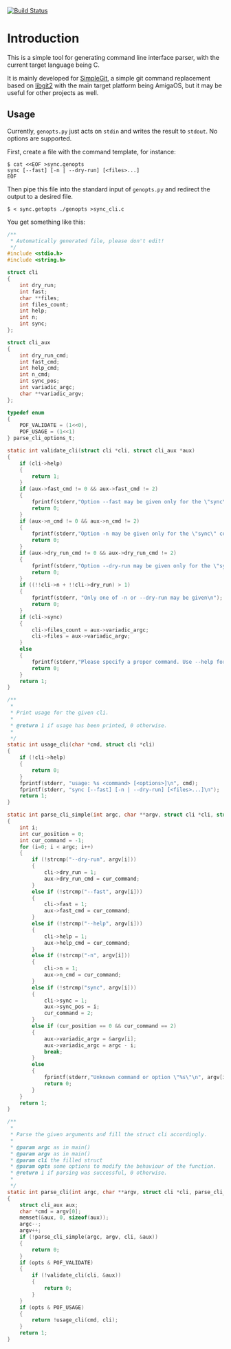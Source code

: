 [![Build Status](https://travis-ci.org/sba1/genopts.svg?branch=master)](https://travis-ci.org/sba1/genopts)

Introduction
============

This is a simple tool for generating command line interface
parser, with the current target language being C.

It is mainly developed for [SimpleGit](https://github.com/sba1/simplegit), a
simple git command replacement based on [libgit2](https://libgit2.github.com/)
with the main target platform being AmigaOS, but it may be useful for other
projects as well.

Usage
-----

Currently, ```genopts.py``` just acts on ```stdin``` and writes the result to
```stdout```. No options are supported.

First, create a file with the command template, for instance:

```
$ cat <<EOF >sync.genopts
sync [--fast] [-n | --dry-run] [<files>...]
EOF
```

Then pipe this file into the standard input of ```genopts.py``` and redirect
the output to a desired file.

```
$ < sync.getopts ./genopts >sync_cli.c
```

You get something like this:

```c
/**
 * Automatically generated file, please don't edit!
 */
#include <stdio.h>
#include <string.h>

struct cli
{
	int dry_run;
	int fast;
	char **files;
	int files_count;
	int help;
	int n;
	int sync;
};

struct cli_aux
{
	int dry_run_cmd;
	int fast_cmd;
	int help_cmd;
	int n_cmd;
	int sync_pos;
	int variadic_argc;
	char **variadic_argv;
};

typedef enum
{
	POF_VALIDATE = (1<<0),
	POF_USAGE = (1<<1)
} parse_cli_options_t;

static int validate_cli(struct cli *cli, struct cli_aux *aux)
{
	if (cli->help)
	{
		return 1;
	}
	if (aux->fast_cmd != 0 && aux->fast_cmd != 2)
	{
		fprintf(stderr,"Option --fast may be given only for the \"sync\" command\n");
		return 0;
	}
	if (aux->n_cmd != 0 && aux->n_cmd != 2)
	{
		fprintf(stderr,"Option -n may be given only for the \"sync\" command\n");
		return 0;
	}
	if (aux->dry_run_cmd != 0 && aux->dry_run_cmd != 2)
	{
		fprintf(stderr,"Option --dry-run may be given only for the \"sync\" command\n");
		return 0;
	}
	if ((!!cli->n + !!cli->dry_run) > 1)
	{
		fprintf(stderr, "Only one of -n or --dry-run may be given\n");
		return 0;
	}
	if (cli->sync)
	{
		cli->files_count = aux->variadic_argc;
		cli->files = aux->variadic_argv;
	}
	else
	{
		fprintf(stderr,"Please specify a proper command. Use --help for usage.\n");
		return 0;
	}
	return 1;
}

/**
 *
 * Print usage for the given cli.
 *
 * @return 1 if usage has been printed, 0 otherwise.
 *
 */
static int usage_cli(char *cmd, struct cli *cli)
{
	if (!cli->help)
	{
		return 0;
	}
	fprintf(stderr, "usage: %s <command> [<options>]\n", cmd);
	fprintf(stderr, "sync [--fast] [-n | --dry-run] [<files>...]\n");
	return 1;
}

static int parse_cli_simple(int argc, char **argv, struct cli *cli, struct cli_aux *aux)
{
	int i;
	int cur_position = 0;
	int cur_command = -1;
	for (i=0; i < argc; i++)
	{
		if (!strcmp("--dry-run", argv[i]))
		{
			cli->dry_run = 1;
			aux->dry_run_cmd = cur_command;
		}
		else if (!strcmp("--fast", argv[i]))
		{
			cli->fast = 1;
			aux->fast_cmd = cur_command;
		}
		else if (!strcmp("--help", argv[i]))
		{
			cli->help = 1;
			aux->help_cmd = cur_command;
		}
		else if (!strcmp("-n", argv[i]))
		{
			cli->n = 1;
			aux->n_cmd = cur_command;
		}
		else if (!strcmp("sync", argv[i]))
		{
			cli->sync = 1;
			aux->sync_pos = i;
			cur_command = 2;
		}
		else if (cur_position == 0 && cur_command == 2)
		{
			aux->variadic_argv = &argv[i];
			aux->variadic_argc = argc - i;
			break;
		}
		else
		{
			fprintf(stderr,"Unknown command or option \"%s\"\n", argv[i]);
			return 0;
		}
	}
	return 1;
}

/**
 *
 * Parse the given arguments and fill the struct cli accordingly.
 *
 * @param argc as in main()
 * @param argv as in main()
 * @param cli the filled struct
 * @param opts some options to modify the behaviour of the function.
 * @return 1 if parsing was successful, 0 otherwise.
 *
 */
static int parse_cli(int argc, char **argv, struct cli *cli, parse_cli_options_t opts)
{
	struct cli_aux aux;
	char *cmd = argv[0];
	memset(&aux, 0, sizeof(aux));
	argc--;
	argv++;
	if (!parse_cli_simple(argc, argv, cli, &aux))
	{
		return 0;
	}
	if (opts & POF_VALIDATE)
	{
		if (!validate_cli(cli, &aux))
		{
			return 0;
		}
	}
	if (opts & POF_USAGE)
	{
		return !usage_cli(cmd, cli);
	}
	return 1;
}

```
